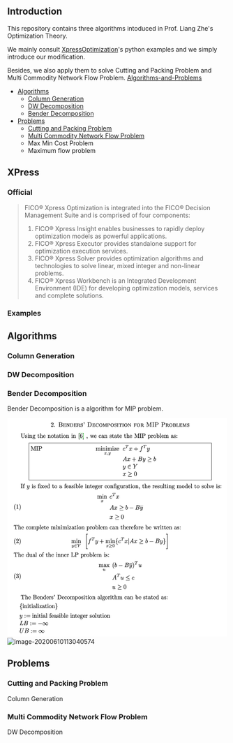 ## Introduction

This repository contains three algorithms intoduced in Prof. Liang Zhe's Optimization Theory.

We mainly consult [XpressOptimization](https://www.fico.com/fico-xpress-optimization/docs/latest/examples/python/GUID-E77AC35C-9488-3F0A-98B4-7F5FD81AFF1D.html)'s python examples and we simply introduce our modification. 

Besides, we also apply them to solve Cutting and Packing Problem and Multi Commodity Network Flow Problem. [Algorithms-and-Problems](algorithms-and-problems)

- [Algorithms](#algorithms)
  * [Column Generation](#column-generation)
  * [DW Decomposition](#dw-decomposition)
  * [Bender Decomposition](#bender-decomposition)
- [Problems](#problems)
  * [Cutting and Packing Problem](#cutting-and-packing-problem)
  * [Multi Commodity Network Flow Problem](#multi-commodity-network-flow-problem)
  * Max Min Cost Problem
  * Maximum flow problem

## XPress

### Official

> FICO® Xpress Optimization is integrated into the FICO® Decision Management Suite and is comprised of four components:
>
> 1. FICO® Xpress Insight enables businesses to rapidly deploy optimization models as powerful applications.
> 2. FICO® Xpress Executor provides standalone support for optimization execution services.
> 3. FICO® Xpress Solver provides optimization algorithms and technologies to solve linear, mixed integer and non-linear problems.
> 4. FICO® Xpress Workbench is an Integrated Development Environment (IDE) for developing optimization models, services and complete solutions.

### Examples




## Algorithms

### Column Generation



### DW Decomposition



### Bender Decomposition

Bender Decomposition is a algorithm for MIP problem.

<img src="img/image-20200610113002827.png" alt="image-20200610113002827" height="500px" />

<img src="/Users/sean/Documents/Projects/My Github/Optimization-Theory-Algorithm/img/image-20200610113040574.png" alt="image-20200610113040574" height="340px" />

## Problems

### Cutting and Packing Problem

Column Generation



### Multi Commodity Network Flow Problem

DW Decomposition



